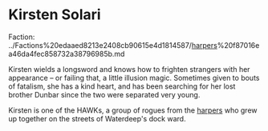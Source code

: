 # Kirsten Solari

Faction: ../Factions%20edaaed8213e2408cb90615e4d1814587/[harpers](../factions/harpers.md)%20f87016ea46da4fec858732a38796985b.md

Kirsten wields a longsword and knows how to frighten strangers with her appearance – or failing that, a little illusion magic. Sometimes given to bouts of fatalism, she has a kind heart, and has been searching for her lost brother Dunbar since the two were separated very young.

Kirsten is one of the HAWKs, a group of rogues from the [harpers](../factions/harpers.md) who grew up together on the streets of Waterdeep's dock ward.